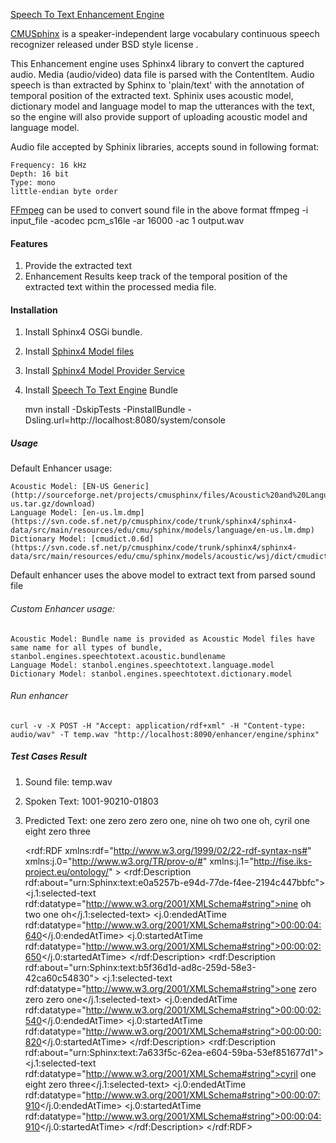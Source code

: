 <!--
   Licensed to the Apache Software Foundation (ASF) under one or more
   contributor license agreements.  See the NOTICE file distributed with
   this work for additional information regarding copyright ownership.
   The ASF licenses this file to You under the Apache License, Version 2.0
   (the "License"); you may not use this file except in compliance with
   the License.  You may obtain a copy of the License at

        http://www.apache.org/licenses/LICENSE-2.0

   Unless required by applicable law or agreed to in writing, software
   distributed under the License is distributed on an "AS IS" BASIS,
   WITHOUT WARRANTIES OR CONDITIONS OF ANY KIND, either express or implied.
   See the License for the specific language governing permissions and
   limitations under the License.
-->

[Speech To Text Enhancement Engine](https://issues.apache.org/jira/browse/STANBOL-1007)

[CMUSphinx](http://cmusphinx.sourceforge.net/wiki/) is a speaker-independent large vocabulary continuous speech recognizer released under BSD style license .

This Enhancement engine uses Sphinx4 library to convert the captured audio. Media (audio/video) data file is parsed with the ContentItem. Audio speech is than extracted by Sphinx to 'plain/text' with the annotation of temporal position of the extracted text. Sphinix uses acoustic model, dictionary model and language model to map the utterances with the text, so the engine will also provide support of uploading acoustic model and language model.

Audio file accepted by Sphinix libraries, accepts sound in following format:

    Frequency: 16 kHz 
    Depth: 16 bit
    Type: mono
    little-endian byte order

[FFmpeg](https://www.ffmpeg.org/) can be used to convert sound file in the above format
    ffmpeg -i input_file -acodec pcm_s16le -ar 16000 -ac 1 output.wav

#### Features
1.  Provide the extracted text
2.  Enhancement Results keep track of the temporal position of the extracted text within the processed media file.

#### Installation

1.  Install Sphinx4 OSGi bundle.
2.  Install [Sphinx4 Model files](https://github.com/sumansaurabh/Sphinx-Model)
3.  Install [Sphinx4 Model Provider Service](https://github.com/sumansaurabh/SphinxModelProvider) 
4.  Install [Speech To Text Engine](https://github.com/sumansaurabh/SpeechToTextEngine) Bundle 


    mvn install -DskipTests -PinstallBundle -Dsling.url=http://localhost:8080/system/console

##### Usage

Default Enhancer usage:

    Acoustic Model: [EN-US Generic](http://sourceforge.net/projects/cmusphinx/files/Acoustic%20and%20Language%20Models/US%20English%20Generic%20Acoustic%20Model/en-us.tar.gz/download)
    Language Model: [en-us.lm.dmp](https://svn.code.sf.net/p/cmusphinx/code/trunk/sphinx4/sphinx4-data/src/main/resources/edu/cmu/sphinx/models/language/en-us.lm.dmp)
    Dictionary Model: [cmudict.0.6d](https://svn.code.sf.net/p/cmusphinx/code/trunk/sphinx4/sphinx4-data/src/main/resources/edu/cmu/sphinx/models/acoustic/wsj/dict/cmudict.0.6d)

Default enhancer uses the above model to extract text from parsed sound file

###### Custom Enhancer usage:

    Acoustic Model: Bundle name is provided as Acoustic Model files have same name for all types of bundle, stanbol.engines.speechtotext.acoustic.bundlename
    Language Model: stanbol.engines.speechtotext.language.model
    Dictionary Model: stanbol.engines.speechtotext.dictionary.model

###### Run enhancer

    curl -v -X POST -H "Accept: application/rdf+xml" -H "Content-type: audio/wav" -T temp.wav "http://localhost:8090/enhancer/engine/sphinx"
    
##### Test Cases Result

1.  Sound file: temp.wav 
2.  Spoken Text: 1001-90210-01803
3.  Predicted Text: one zero zero zero one, nine oh two one oh, cyril one eight zero three

    <rdf:RDF
      xmlns:rdf="http://www.w3.org/1999/02/22-rdf-syntax-ns#"
      xmlns:j.0="http://www.w3.org/TR/prov-o/#"
      xmlns:j.1="http://fise.iks-project.eu/ontology/" > 
      <rdf:Description rdf:about="urn:Sphinx:text:e0a5257b-e94d-77de-f4ee-2194c447bbfc">
        <j.1:selected-text rdf:datatype="http://www.w3.org/2001/XMLSchema#string">nine oh two one oh</j.1:selected-text>
        <j.0:endedAtTime rdf:datatype="http://www.w3.org/2001/XMLSchema#string">00:00:04:640</j.0:endedAtTime>
        <j.0:startedAtTime rdf:datatype="http://www.w3.org/2001/XMLSchema#string">00:00:02:650</j.0:startedAtTime>
      </rdf:Description>
      <rdf:Description rdf:about="urn:Sphinx:text:b5f36d1d-ad8c-259d-58e3-42ca60c54830">
        <j.1:selected-text rdf:datatype="http://www.w3.org/2001/XMLSchema#string">one zero zero zero one</j.1:selected-text>
        <j.0:endedAtTime rdf:datatype="http://www.w3.org/2001/XMLSchema#string">00:00:02:540</j.0:endedAtTime>
        <j.0:startedAtTime rdf:datatype="http://www.w3.org/2001/XMLSchema#string">00:00:00:820</j.0:startedAtTime>
      </rdf:Description>
      <rdf:Description rdf:about="urn:Sphinx:text:7a633f5c-62ea-e604-59ba-53ef851677d1">
        <j.1:selected-text rdf:datatype="http://www.w3.org/2001/XMLSchema#string">cyril one eight zero three</j.1:selected-text>
        <j.0:endedAtTime rdf:datatype="http://www.w3.org/2001/XMLSchema#string">00:00:07:910</j.0:endedAtTime>
        <j.0:startedAtTime rdf:datatype="http://www.w3.org/2001/XMLSchema#string">00:00:04:910</j.0:startedAtTime>
      </rdf:Description>
    </rdf:RDF>







